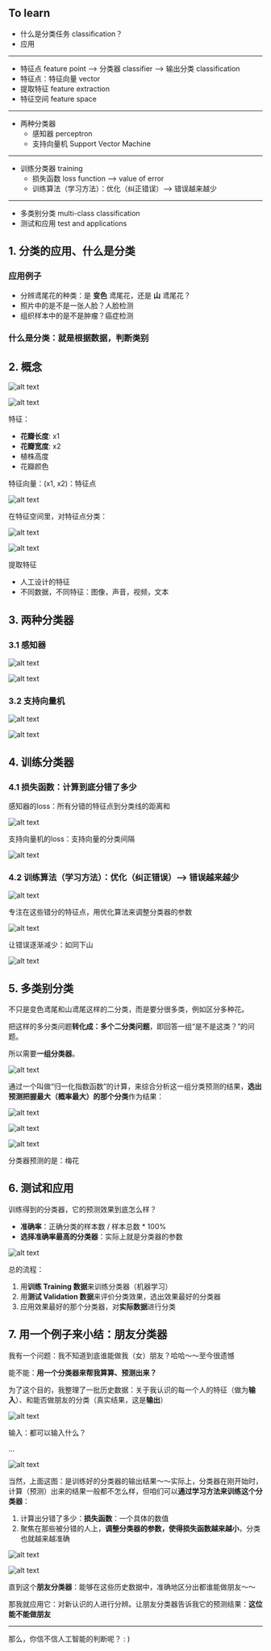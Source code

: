 [//]: # (Image References)

[image1]: ./Images/classifier01.png
[image2]: ./Images/FeaturePoint01.jpg
[image3]: ./Images/FeaturePoint02.jpg
[image4]: ./Images/FeaturePoint03.jpg
[image5]: ./Images/classifier02.png
[image6]: ./Images/Perceptron01.png
[image7]: ./Images/Perceptron02.png
[image8]: ./Images/SVM01.jpg
[image9]: ./Images/LossFunction01.jpg
[image10]: ./Images/Learning01.jpg
[image11]: ./Images/Perceptron03.png
[image12]: ./Images/Learning02.jpg
[image13]: ./Images/SVM02.jpg
[image14]: ./Images/Multi-classes01.jpg
[image15]: ./Images/Multi-classes02a.jpg
[image16]: ./Images/Multi-classes03.jpg
[image17]: ./Images/TrainingValidationTest01.jpg
[image18]: ./Images/Perceptron04.png
[image19]: ./Images/classifier03.png
[image20]: ./Images/Multi-classes04.jpg


## To learn

- 什么是分类任务 classification？
- 应用

---

- 特征点 feature point --> 分类器 classifier --> 输出分类 classification
- 特征点：特征向量 vector
- 提取特征 feature extraction
- 特征空间 feature space

---

- 两种分类器
	+ 感知器 perceptron
	+ 支持向量机 Support Vector Machine

---

- 训练分类器 training
	+ 损失函数 loss function --> value of error
	+ 训练算法（学习方法）：优化（纠正错误）--> 错误越来越少

---

- 多类别分类 multi-class classification
- 测试和应用 test and applications


## 1. 分类的应用、什么是分类

### 应用例子

- 分辨鸢尾花的种类：是 **变色** 鸢尾花，还是 **山** 鸢尾花？
- 照片中的是不是一张人脸？人脸检测
- 组织样本中的是不是肿瘤？癌症检测

### 什么是分类：就是根据数据，判断类别

## 2. 概念

![alt text][image1]

![alt text][image2]

特征：

- **花瓣长度**: x1
- **花瓣宽度**: x2
- 植株高度
- 花瓣颜色

特征向量：(x1, x2)：特征点

![alt text][image3]

在特征空间里，对特征点分类：

![alt text][image4]

![alt text][image5]

提取特征

- 人工设计的特征
- 不同数据，不同特征：图像，声音，视频，文本


## 3. 两种分类器

### 3.1 感知器

![alt text][image7]

![alt text][image6]

### 3.2 支持向量机

![alt text][image4]

![alt text][image8]


## 4. 训练分类器

### 4.1 损失函数：计算到底分错了多少

感知器的loss：所有分错的特征点到分类线的距离和

![alt text][image9]

支持向量机的loss：支持向量的分类间隔

![alt text][image13]

### 4.2 训练算法（学习方法）：优化（纠正错误）--> 错误越来越少

![alt text][image10]

专注在这些错分的特征点，用优化算法来调整分类器的参数

![alt text][image11]

让错误逐渐减少：如同下山

![alt text][image12]

## 5. 多类别分类

不只是变色鸢尾和山鸢尾这样的二分类，而是要分很多类，例如区分多种花。

把这样的多分类问题**转化成：多个二分类问题**，即回答一组“是不是这类？”的问题。

所以需要**一组分类器**。

![alt text][image14]

通过一个叫做“归一化指数函数”的计算，来综合分析这一组分类预测的结果，**选出预测把握最大（概率最大）的那个分类**作为结果：

![alt text][image15]

![alt text][image16]

![alt text][image20]

分类器预测的是：梅花


## 6. 测试和应用

训练得到的分类器，它的预测效果到底怎么样？

- **准确率**：正确分类的样本数 / 样本总数 * 100%
- **选择准确率最高的分类器**：实际上就是分类器的参数 

![alt text][image17]

总的流程：

1. 用**训练 Training 数据**来训练分类器（机器学习）
2. 用**测试 Validation 数据**来评价分类效果，选出效果最好的分类器
3. 应用效果最好的那个分类器，对**实际数据**进行分类

## 7. 用一个例子来小结：朋友分类器

我有一个问题：我不知道到底谁能做我（女）朋友？哈哈～～至今很遗憾

能不能：**用一个分类器来帮我算算、预测出来？**

为了这个目的，我整理了一批历史数据：关于我认识的每一个人的特征（做为**输入**）、和能否做朋友的分类（真实结果，这是**输出**）

![alt text][image18]

输入：都可以输入什么？

...


![alt text][image19]

当然，上面这图：是训练好的分类器的输出结果～～实际上，分类器在刚开始时，计算（预测）出来的结果一般都不怎么样，但咱们可以**通过学习方法来训练这个分类器**：

1. 计算出分错了多少：**损失函数**：一个具体的数值
2. 聚焦在那些被分错的人上，**调整分类器的参数，使得损失函数越来越小**，分类也就越来越准确

![alt text][image11]

![alt text][image10]

直到这个**朋友分类器**：能够在这些历史数据中，准确地区分出都谁能做朋友～～

那我就应用它：对新认识的人进行分辨。让朋友分类器告诉我它的预测结果：**这位能不能做朋友**

--- 

那么，你信不信人工智能的判断呢？ : )